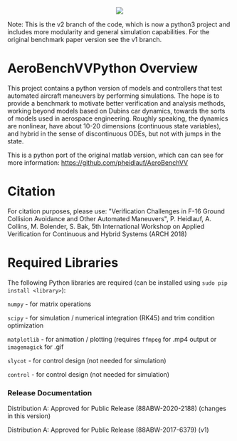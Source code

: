 ﻿<p align="center"> <img src="anim3d.gif"/> </p>

Note: This is the v2 branch of the code, which is now a python3 project and includes more modularity and general simulation capabilities. For the original benchmark paper version see the v1 branch.

# AeroBenchVVPython Overview
This project contains a python version of models and controllers that test automated aircraft maneuvers by performing simulations. The hope is to provide a benchmark to motivate better verification and analysis methods, working beyond models based on Dubins car dynamics, towards the sorts of models used in aerospace engineering. Roughly speaking, the dynamics are nonlinear, have about 10-20 dimensions (continuous state variables), and hybrid in the sense of discontinuous ODEs, but not with jumps in the state. 

This is a python port of the original matlab version, which can can see for
more information: https://github.com/pheidlauf/AeroBenchVV

# Citation

For citation purposes, please use: "Verification Challenges in F-16 Ground Collision Avoidance and Other Automated Maneuvers", P. Heidlauf, A. Collins, M. Bolender, S. Bak, 5th International Workshop on Applied Verification for Continuous and Hybrid Systems (ARCH 2018)

# Required Libraries 

The following Python libraries are required (can be installed using `sudo pip install <library>`):

`numpy` - for matrix operations

`scipy` - for simulation / numerical integration (RK45) and trim condition optimization 

`matplotlib` - for animation / plotting (requires `ffmpeg` for .mp4 output or `imagemagick` for .gif

`slycot` - for control design (not needed for simulation)

`control` - for control design (not needed for simulation)

### Release Documentation
Distribution A: Approved for Public Release (88ABW-2020-2188) (changes in this version)
    
Distribution A: Approved for Public Release (88ABW-2017-6379) (v1)
